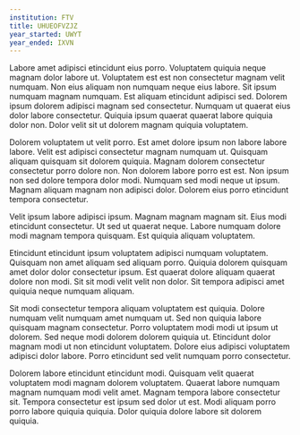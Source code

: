 ```yaml
---
institution: FTV
title: UHUEOFVZJZ
year_started: UWYT
year_ended: IXVN
---
```


Labore amet adipisci etincidunt eius porro. Voluptatem quiquia neque magnam dolor labore ut. Voluptatem est est non consectetur magnam velit numquam. Non eius aliquam non numquam neque eius labore. Sit ipsum numquam magnam numquam. Est aliquam etincidunt adipisci sed. Dolorem ipsum dolorem adipisci magnam sed consectetur. Numquam ut quaerat eius dolor labore consectetur. Quiquia ipsum quaerat quaerat labore quiquia dolor non. Dolor velit sit ut dolorem magnam quiquia voluptatem.

Dolorem voluptatem ut velit porro. Est amet dolore ipsum non labore labore labore. Velit est adipisci consectetur magnam numquam ut. Quisquam aliquam quisquam sit dolorem quiquia. Magnam dolorem consectetur consectetur porro dolore non. Non dolorem labore porro est est. Non ipsum non sed dolore tempora dolor modi. Numquam sed modi neque ut ipsum. Magnam aliquam magnam non adipisci dolor. Dolorem eius porro etincidunt tempora consectetur.

Velit ipsum labore adipisci ipsum. Magnam magnam magnam sit. Eius modi etincidunt consectetur. Ut sed ut quaerat neque. Labore numquam dolore modi magnam tempora quisquam. Est quiquia aliquam voluptatem.

Etincidunt etincidunt ipsum voluptatem adipisci numquam voluptatem. Quisquam non amet aliquam sed aliquam porro. Quiquia dolorem quisquam amet dolor dolor consectetur ipsum. Est quaerat dolore aliquam quaerat dolore non modi. Sit sit modi velit velit non dolor. Sit tempora adipisci amet quiquia neque numquam aliquam.

Sit modi consectetur tempora aliquam voluptatem est quiquia. Dolore numquam velit numquam amet numquam ut. Sed non quiquia labore quisquam magnam consectetur. Porro voluptatem modi modi ut ipsum ut dolorem. Sed neque modi dolorem dolorem quiquia ut. Etincidunt dolor magnam modi ut non etincidunt voluptatem. Dolore eius adipisci voluptatem adipisci dolor labore. Porro etincidunt sed velit numquam porro consectetur.

Dolorem labore etincidunt etincidunt modi. Quisquam velit quaerat voluptatem modi magnam dolorem voluptatem. Quaerat labore numquam magnam numquam modi velit amet. Magnam tempora labore consectetur sit. Tempora consectetur est ipsum sed dolor ut est. Modi aliquam porro porro labore quiquia quiquia. Dolor quiquia dolore labore sit dolorem quiquia.
    